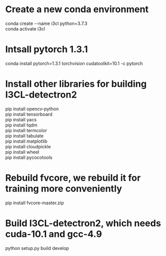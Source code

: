 # Create a new conda environment
conda create --name i3cl python=3.7.3  
conda activate i3cl  

# Intsall pytorch 1.3.1
conda install pytorch=1.3.1 torchvision cudatoolkit=10.1 -c pytorch  

# Install other libraries for building I3CL-detectron2
pip install opencv-python  
pip install tensorboard  
pip install yacs  
pip install tqdm  
pip install termcolor  
pip install tabulate  
pip install matplotlib  
pip install cloudpickle  
pip install wheel  
pip install pycocotools  

# Rebuild fvcore, we rebuild it for training more conveniently
pip install fvcore-master.zip  

# Build I3CL-detectron2, which needs cuda-10.1 and gcc-4.9
python setup.py build develop  



